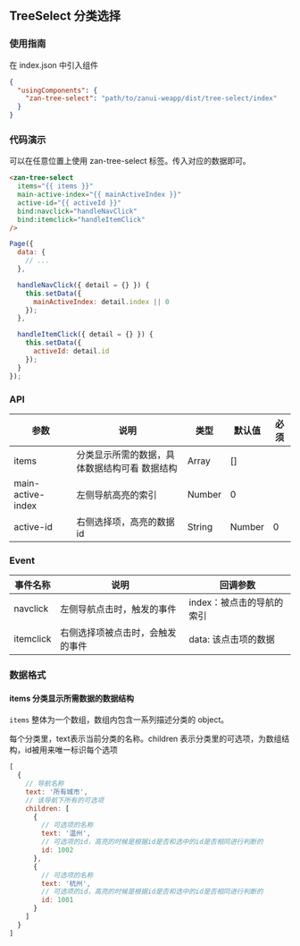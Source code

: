 ## TreeSelect 分类选择

### 使用指南
在 index.json 中引入组件
```json
{
  "usingComponents": {
    "zan-tree-select": "path/to/zanui-weapp/dist/tree-select/index"
  }
}
```

### 代码演示
可以在任意位置上使用 zan-tree-select 标签。传入对应的数据即可。
```html
<zan-tree-select
  items="{{ items }}"
  main-active-index="{{ mainActiveIndex }}"
  active-id="{{ activeId }}"
  bind:navclick="handleNavClick"
  bind:itemclick="handleItemClick"
/>
```
```javascript
Page({
  data: {
    // ...
  },

  handleNavClick({ detail = {} }) {
    this.setData({
      mainActiveIndex: detail.index || 0
    });
  },

  handleItemClick({ detail = {} }) {
    this.setData({
      activeId: detail.id
    });
  }
});
```

### API

| 参数       | 说明      | 类型       | 默认值       | 必须      |
|-----------|-----------|-----------|-------------|-------------|
| items | 分类显示所需的数据，具体数据结构可看 数据结构	 | Array | [] | |
| main-active-index | 左侧导航高亮的索引	 | Number | 0 | |
| active-id	 | 右侧选择项，高亮的数据id	 | String | Number	 | 0 | |

### Event

| 事件名称       | 说明      | 回调参数       |
|-----------|-----------|-----------|
| navclick | 左侧导航点击时，触发的事件	 | index：被点击的导航的索引 |
| itemclick | 右侧选择项被点击时，会触发的事件 | data: 该点击项的数据 |

### 数据格式
#### items 分类显示所需数据的数据结构
`items` 整体为一个数组，数组内包含一系列描述分类的 object。

每个分类里，text表示当前分类的名称。children 表示分类里的可选项，为数组结构，id被用来唯一标识每个选项

```javascript
[
  {
    // 导航名称
    text: '所有城市',
    // 该导航下所有的可选项
    children: [
      {
        // 可选项的名称
        text: '温州',
        // 可选项的id，高亮的时候是根据id是否和选中的id是否相同进行判断的
        id: 1002
      },
      {
        // 可选项的名称
        text: '杭州',
        // 可选项的id，高亮的时候是根据id是否和选中的id是否相同进行判断的
        id: 1001
      }
    ]
  }
]
```
